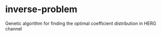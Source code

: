 # inverse-problem
Genetic algorithm for finding the optimal coefficient distribution in HERG channel
